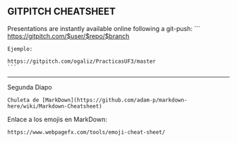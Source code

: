 ## GITPITCH CHEATSHEET

Presentations are instantly available online following a git-push:
	```
	https://gitpitch.com/$user/$repo/$branch
	
	Ejemplo:

	https://gitpitch.com/ogaliz/PracticasUF3/master
	```
---

Segunda Diapo

	Chuleta de [MarkDown](https://github.com/adam-p/markdown-here/wiki/Markdown-Cheatsheet)
		
Enlace a los emojis en MarkDown:

	https://www.webpagefx.com/tools/emoji-cheat-sheet/
